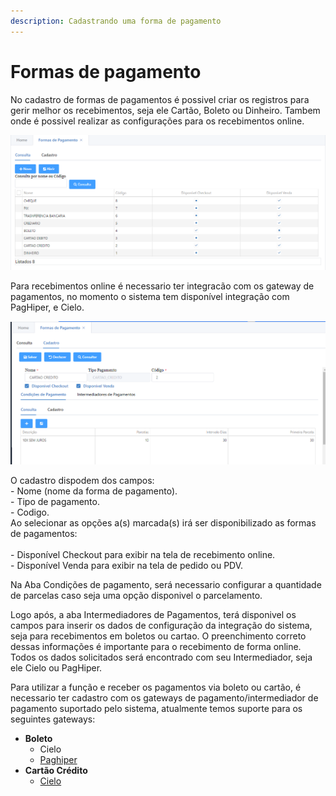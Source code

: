 ```yaml
---
description: Cadastrando uma forma de pagamento
---
```


# Formas de pagamento

No cadastro de formas de pagamentos é possivel criar os registros para gerir melhor os recebimentos, seja ele Cartão, Boleto ou Dinheiro. Tambem onde é possivel realizar as configurações para os recebimentos online.

![](<../../../.gitbook/assets/image (56).png>)

Para recebimentos online é necessario ter integracão com os gateway de pagamentos, no momento o sistema tem disponível integração com  PagHiper, e Cielo.

![](<../../../.gitbook/assets/image (57).png>)

O cadastro dispodem dos campos:\
\- Nome (nome da forma de pagamento).\
\- Tipo de pagamento.\
\- Codigo.\
Ao selecionar as opções a(s) marcada(s) irá ser disponibilizado as formas de pagamentos:\
\
\- Disponível Checkout para exibir na tela de recebimento online.\
\- Disponível Venda para exibir na tela de pedido ou PDV.

Na Aba Condições de pagamento, será necessario configurar a quantidade de parcelas caso seja uma opção disponivel o parcelamento.



Logo após, a aba Intermediadores de Pagamentos, terá disponivel os campos para inserir os dados de configuração da integração do sistema, seja para recebimentos em boletos ou cartao. O preenchimento correto dessas informações é importante para o recebimento de forma online. Todos os dados solicitados será encontrado com seu Intermediador, seja ele Cielo ou PagHiper.

Para utilizar a função e receber os pagamentos via boleto ou cartão, é necessario ter cadastro com os gateways de pagamento/intermediador de pagamento suportado pelo sistema,  atualmente temos suporte para os seguintes gateways:

* **Boleto**
  * Cielo
  * [Paghiper](pagamento-online-com-boleto-via-paghiper.md)
* **Cartão Crédito**
  * [Cielo](pagamento-online-com-cartao-via-cielo.md)
